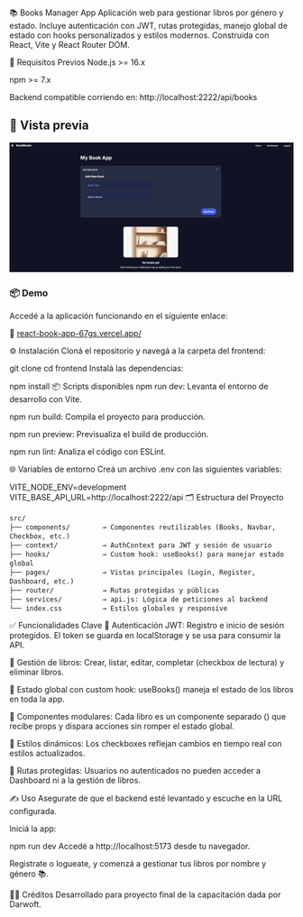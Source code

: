 📚 Books Manager App
Aplicación web para gestionar libros por género y estado. Incluye autenticación con JWT, rutas protegidas, manejo global de estado con hooks personalizados y estilos modernos. Construida con React, Vite y React Router DOM.

🚀 Requisitos Previos
Node.js >= 16.x

npm >= 7.x

Backend compatible corriendo en: http://localhost:2222/api/books

## 📸 Vista previa

![Vista previa de la app](./public/demobookapp.jpeg)

### 📦 Demo

Accedé a la aplicación funcionando en el siguiente enlace:

🔗 [react-book-app-67gs.vercel.app/](https://react-book-app-67gs.vercel.app/)

⚙️ Instalación
Cloná el repositorio y navegá a la carpeta del frontend:


git clone <url-del-repo>
cd frontend
Instalá las dependencias:


npm install
📦 Scripts disponibles
npm run dev: Levanta el entorno de desarrollo con Vite.

npm run build: Compila el proyecto para producción.

npm run preview: Previsualiza el build de producción.

npm run lint: Analiza el código con ESLint.

🌐 Variables de entorno
Creá un archivo .env con las siguientes variables:

VITE_NODE_ENV=development
VITE_BASE_API_URL=http://localhost:2222/api
🗂 Estructura del Proyecto
```
src/
├── components/        → Componentes reutilizables (Books, Navbar, Checkbox, etc.)
├── context/           → AuthContext para JWT y sesión de usuario
├── hooks/             → Custom hook: useBooks() para manejar estado global
├── pages/             → Vistas principales (Login, Register, Dashboard, etc.)
├── router/            → Rutas protegidas y públicas
├── services/          → api.js: Lógica de peticiones al backend
└── index.css          → Estilos globales y responsive
```
✅ Funcionalidades Clave
🔐 Autenticación JWT: Registro e inicio de sesión protegidos. El token se guarda en localStorage y se usa para consumir la API.

📖 Gestión de libros: Crear, listar, editar, completar (checkbox de lectura) y eliminar libros.

🧠 Estado global con custom hook: useBooks() maneja el estado de los libros en toda la app.

🧩 Componentes modulares: Cada libro es un componente separado (<Books />) que recibe props y dispara acciones sin romper el estado global.

🎨 Estilos dinámicos: Los checkboxes reflejan cambios en tiempo real con estilos actualizados.

🔐 Rutas protegidas: Usuarios no autenticados no pueden acceder a Dashboard ni a la gestión de libros.

✍️ Uso
Asegurate de que el backend esté levantado y escuche en la URL configurada.

Iniciá la app:


npm run dev
Accedé a http://localhost:5173 desde tu navegador.

Registrate o logueate, y comenzá a gestionar tus libros por nombre y género 📚.

👨‍💻 Créditos
Desarrollado para proyecto final de la capacitación dada por Darwoft.